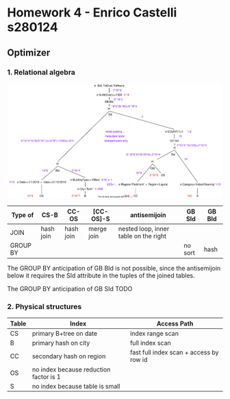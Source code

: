 # Homework 4 - Enrico Castelli s280124

## Optimizer

### 1. Relational algebra

<img src="HW4 Relational Algebra.svg" alt="HW4 Relational Algebra" style="zoom:100%;" />

| Type of  | CS-B      | CC-OS     | [CC-OS]-S  | antisemijoin                          | GB SId  | GB BId |
| -------- | --------- | --------- | ---------- | ------------------------------------- | ------- | ------ |
| JOIN     | hash join | hash join | merge join | nested loop, inner table on the right |         |        |
| GROUP BY |           |           |            |                                       | no sort | hash   |

The GROUP BY anticipation of GB BId is not possible, since the antisemijoin below it requires the SId attribute in the tuples of the joined tables.

The GROUP BY anticipation of GB SId TODO

### 2. Physical structures

| Table | Index                                  | Access Path                             |
| ----- | -------------------------------------- | --------------------------------------- |
| CS    | primary B+tree on date                 | index range scan                        |
| B     | primary hash on city                   | full index scan                         |
| CC    | secondary hash on region               | fast full index scan + access by row id |
| OS    | no index because reduction factor is 1 |                                         |
| S     | no index because table is small        |                                         |

